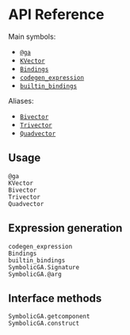 # API Reference

Main symbols:
- [`@ga`](@ref)
- [`KVector`](@ref)
- [`Bindings`](@ref)
- [`codegen_expression`](@ref)
- [`builtin_bindings`](@ref)

Aliases:
- [`Bivector`](@ref)
- [`Trivector`](@ref)
- [`Quadvector`](@ref)

## Usage

```@docs
@ga
KVector
Bivector
Trivector
Quadvector
```

## Expression generation

```@docs
codegen_expression
Bindings
builtin_bindings
SymbolicGA.Signature
SymbolicGA.@arg
```

## Interface methods

```@docs
SymbolicGA.getcomponent
SymbolicGA.construct
```
